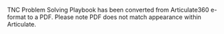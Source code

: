 TNC Problem Solving Playbook has been converted from Articulate360 e-format to a PDF. Please note PDF does not match appearance within Articulate. 
